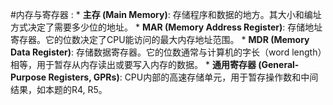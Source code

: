 #内存与寄存器 :
    *   **主存 (Main Memory)**: 存储程序和数据的地方。其大小和编址方式决定了需要多少位的地址。
    *   **MAR (Memory Address Register)**: 存储地址寄存器。它的位数决定了CPU能访问的最大内存地址范围。
    *   **MDR (Memory Data Register)**: 存储数据寄存器。它的位数通常与计算机的字长（word length）相等，用于暂存从内存读出或要写入内存的数据。
    *   **通用寄存器 (General-Purpose Registers, GPRs)**: CPU内部的高速存储单元，用于暂存操作数和中间结果，如本题的R4, R5。

